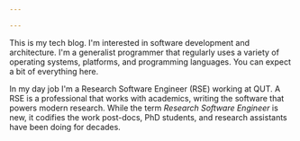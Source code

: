```yaml
---

---
```


This is my tech blog. I'm interested in software development and architecture. I'm
a generalist programmer that regularly uses a variety of operating systems,
platforms, and programming languages. You can expect a bit of everything here.

In my day job I'm a Research Software Engineer (RSE) working at QUT. A RSE is
a professional that works with academics, writing the software that powers modern
research. While the term _Research Software Engineer_ is new, it codifies the
work post-docs, PhD students, and research assistants have been doing for decades.